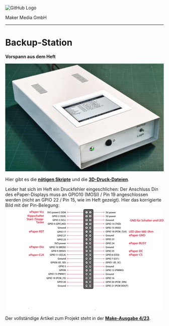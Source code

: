 ![GitHub Logo](http://www.heise.de/make/icons/make_logo.png)

Maker Media GmbH

***

# Backup-Station

**Vorspann aus dem Heft**

![Aufmacherbild aus dem Heft](./doc/Aufmacher.JPG)

Hier gibt es die **[nötigen Skripte](./src/)** und die **[3D-Druck-Dateien](./cad/)**. 

Leider hat sich im Heft ein Druckfehler eingeschlichen: Der Anschluss Din des ePaper-Displays muss an GPIO10 (MOSI) / Pin 19 angeschlossen werden (nicht an GPIO 22 / Pin 15, wie im Heft gezeigt). Hier das korrigierte Bild mit der Pin-Belegung: 
![Korrekte Pin-Belegung](./doc/gpio_pinout_diagram_NEU.png)  

Der vollständige Artikel zum Projekt steht in der **[Make-Ausgabe 4/23](https://www.heise.de/select/make/2023/4/2314509325493017392)**.
